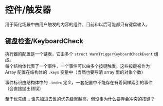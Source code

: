 # 控件/触发器

用于简化场景中由用户触发的内容的组件，目前和以后可能都只有键盘输入。

## 键盘检查/KeyboardCheck

执行器的配置是一个链表，它由多个 `struct WarmTriggerKeyboardCheckEvent` 组成。\
每个结构体代表了一个事件，一个事件可以由多个按键触发，这些按键被作为 Array 配置在结构体的 `.keys` 变量中（当然也要写清 array 里的对象个数）

事件标识由结构体中的 `.index` 定义，一套配置中不能存在有着同样索引的事件（会直接抛出错误）

至于优先级... 谁先加进去谁的优先级就越高，但没事为什么要弄会冲突的按键？
